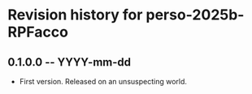 # Revision history for perso-2025b-RPFacco

## 0.1.0.0 -- YYYY-mm-dd

* First version. Released on an unsuspecting world.
